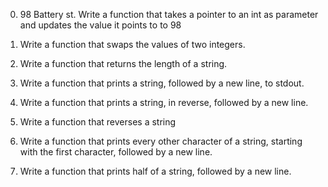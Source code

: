 0. 98 Battery st. Write a function that takes a pointer to an int as parameter and updates the value it points to to 98



1. Write a function that swaps the values of two integers.



2. Write a function that returns the length of a string.



3. Write a function that prints a string, followed by a new line, to stdout.



4. Write a function that prints a string, in reverse, followed by a new line.



5. Write a function that reverses a string



6. Write a function that prints every other character of a string, starting with the first character, followed by a new line.



7. Write a function that prints half of a string, followed by a new line.




